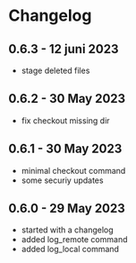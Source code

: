 # Changelog

## 0.6.3 - 12 juni 2023
- stage deleted files

## 0.6.2 - 30 May 2023
- fix checkout missing dir

## 0.6.1 - 30 May 2023
- minimal checkout command
- some securiy updates

## 0.6.0 - 29 May 2023
- started with a changelog
- added log_remote command
- added log_local command
